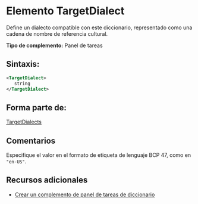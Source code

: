 
# <a name="targetdialect-element"></a>Elemento TargetDialect
 Define un dialecto compatible con este diccionario, representado como una cadena de nombre de referencia cultural.

 **Tipo de complemento:** Panel de tareas


## <a name="syntax:"></a>Sintaxis:


```XML
<TargetDialect>
   string 
</TargetDialect>
```


## <a name="contained-in:"></a>Forma parte de:

[TargetDialects](../../reference/manifest/targetdialects.md)


## <a name="remarks"></a>Comentarios

Especifique el valor en el formato de etiqueta de lenguaje BCP 47, como en `"en-US"`.


## <a name="additional-resources"></a>Recursos adicionales



- [Crear un complemento de panel de tareas de diccionario](../../docs/word/dictionary-task-pane-add-ins.md)
    
